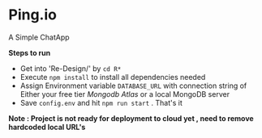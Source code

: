# Ping.io
A Simple ChatApp

**Steps to run**

* Get into 'Re-Design/' by `cd R*`
* Execute `npm install` to install all dependencies needed
* Assign Environment variable `DATABASE_URL`  with connection string of Either your free tier _Mongodb Atlas_ or a local MongoDB  server
* Save `config.env` and hit `npm run start` . That's it 

**Note : Project is not ready for deployment to cloud yet , need to remove hardcoded local URL's**

